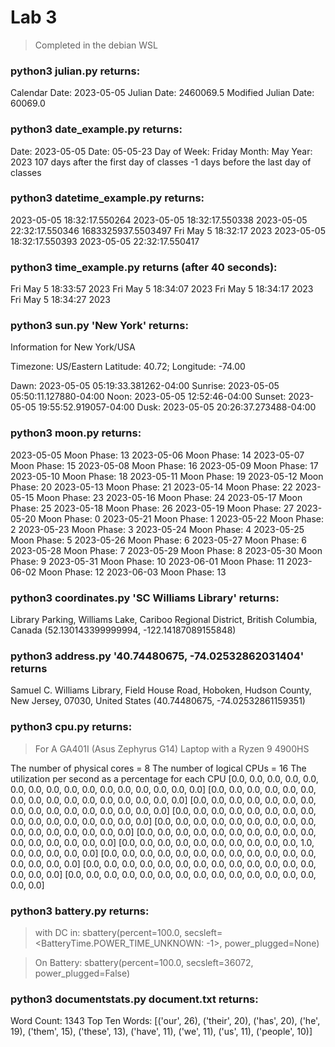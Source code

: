 # Lab 3

>Completed in the debian WSL

### python3 julian.py returns:

Calendar Date: 2023-05-05
Julian Date: 2460069.5
Modified Julian Date: 60069.0

### python3 date_example.py returns:
Date: 2023-05-05
Date: 05-05-23
Day of Week: Friday
Month: May
Year: 2023
107 days after the first day of classes
-1 days before the last day of classes

### python3 datetime_example.py returns:

2023-05-05 18:32:17.550264
2023-05-05 18:32:17.550338
2023-05-05 22:32:17.550346
1683325937.5503497
Fri May  5 18:32:17 2023
2023-05-05 18:32:17.550393
2023-05-05 22:32:17.550417

### python3 time_example.py returns (after 40 seconds):

Fri May  5 18:33:57 2023
Fri May  5 18:34:07 2023
Fri May  5 18:34:17 2023
Fri May  5 18:34:27 2023

### python3 sun.py 'New York' returns:

Information for New York/USA

Timezone: US/Eastern
Latitude: 40.72; Longitude: -74.00

Dawn:    2023-05-05 05:19:33.381262-04:00
Sunrise: 2023-05-05 05:50:11.127880-04:00
Noon:    2023-05-05 12:52:46-04:00
Sunset:  2023-05-05 19:55:52.919057-04:00
Dusk:    2023-05-05 20:26:37.273488-04:00

### python3 moon.py returns:

2023-05-05 Moon Phase: 13
2023-05-06 Moon Phase: 14
2023-05-07 Moon Phase: 15
2023-05-08 Moon Phase: 16
2023-05-09 Moon Phase: 17
2023-05-10 Moon Phase: 18
2023-05-11 Moon Phase: 19
2023-05-12 Moon Phase: 20
2023-05-13 Moon Phase: 21
2023-05-14 Moon Phase: 22
2023-05-15 Moon Phase: 23
2023-05-16 Moon Phase: 24
2023-05-17 Moon Phase: 25
2023-05-18 Moon Phase: 26
2023-05-19 Moon Phase: 27
2023-05-20 Moon Phase: 0
2023-05-21 Moon Phase: 1
2023-05-22 Moon Phase: 2
2023-05-23 Moon Phase: 3
2023-05-24 Moon Phase: 4
2023-05-25 Moon Phase: 5
2023-05-26 Moon Phase: 6
2023-05-27 Moon Phase: 6
2023-05-28 Moon Phase: 7
2023-05-29 Moon Phase: 8
2023-05-30 Moon Phase: 9
2023-05-31 Moon Phase: 10
2023-06-01 Moon Phase: 11
2023-06-02 Moon Phase: 12
2023-06-03 Moon Phase: 13

### python3 coordinates.py 'SC Williams Library' returns:

Library Parking, Williams Lake, Cariboo Regional District, British Columbia, Canada
(52.130143399999994, -122.14187089155848)

### python3 address.py '40.74480675, -74.02532862031404' returns

Samuel C. Williams Library, Field House Road, Hoboken, Hudson County, New Jersey, 07030, United States
(40.74480675, -74.02532861159351)

### python3 cpu.py returns:

> For A GA401I (Asus Zephyrus G14) Laptop with a Ryzen 9 4900HS

The number of physical cores =  8
The number of logical CPUs =  16
The utilization per second as a percentage for each CPU
[0.0, 0.0, 0.0, 0.0, 0.0, 0.0, 0.0, 0.0, 0.0, 0.0, 0.0, 0.0, 0.0, 0.0, 0.0, 0.0]
[0.0, 0.0, 0.0, 0.0, 0.0, 0.0, 0.0, 0.0, 0.0, 0.0, 0.0, 0.0, 0.0, 0.0, 0.0, 0.0]
[0.0, 0.0, 0.0, 0.0, 0.0, 0.0, 0.0, 0.0, 0.0, 0.0, 0.0, 0.0, 0.0, 0.0, 0.0, 0.0]
[0.0, 0.0, 0.0, 0.0, 0.0, 0.0, 0.0, 0.0, 0.0, 0.0, 0.0, 0.0, 0.0, 0.0, 0.0, 0.0]
[0.0, 0.0, 0.0, 0.0, 0.0, 0.0, 0.0, 0.0, 0.0, 0.0, 0.0, 0.0, 0.0, 0.0, 0.0, 0.0]
[0.0, 0.0, 0.0, 0.0, 0.0, 0.0, 0.0, 0.0, 0.0, 0.0, 0.0, 0.0, 0.0, 0.0, 0.0, 0.0]
[0.0, 0.0, 0.0, 0.0, 0.0, 0.0, 0.0, 0.0, 0.0, 0.0, 1.0, 0.0, 0.0, 0.0, 0.0, 0.0]
[0.0, 0.0, 0.0, 0.0, 0.0, 0.0, 0.0, 0.0, 0.0, 0.0, 0.0, 0.0, 0.0, 0.0, 0.0, 0.0]
[0.0, 0.0, 0.0, 0.0, 0.0, 0.0, 0.0, 0.0, 0.0, 0.0, 0.0, 0.0, 0.0, 0.0, 0.0, 0.0]
[0.0, 0.0, 0.0, 0.0, 0.0, 0.0, 0.0, 0.0, 0.0, 0.0, 0.0, 0.0, 0.0, 0.0, 0.0, 0.0]

### python3 battery.py returns:
> with DC in:
sbattery(percent=100.0, secsleft=<BatteryTime.POWER_TIME_UNKNOWN: -1>, power_plugged=None)

>On Battery:
sbattery(percent=100.0, secsleft=36072, power_plugged=False)

### python3 documentstats.py document.txt returns:

Word Count: 1343
Top Ten Words: [('our', 26), ('their', 20), ('has', 20), ('he', 19), ('them', 15), ('these', 13), ('have', 11), ('we', 11), ('us', 11), ('people', 10)]
